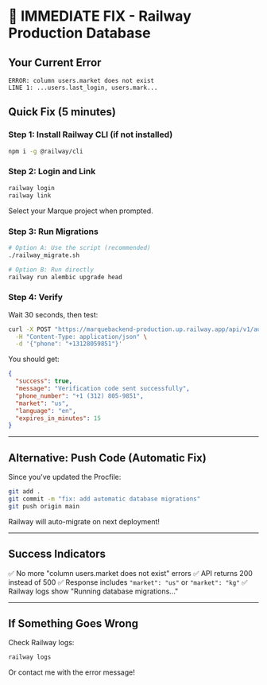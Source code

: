 # 🚨 IMMEDIATE FIX - Railway Production Database

## Your Current Error

```
ERROR: column users.market does not exist
LINE 1: ...users.last_login, users.mark...
```

## Quick Fix (5 minutes)

### Step 1: Install Railway CLI (if not installed)

```bash
npm i -g @railway/cli
```

### Step 2: Login and Link

```bash
railway login
railway link
```

Select your Marque project when prompted.

### Step 3: Run Migrations

```bash
# Option A: Use the script (recommended)
./railway_migrate.sh

# Option B: Run directly
railway run alembic upgrade head
```

### Step 4: Verify

Wait 30 seconds, then test:

```bash
curl -X POST "https://marquebackend-production.up.railway.app/api/v1/auth/send-verification" \
  -H "Content-Type: application/json" \
  -d '{"phone": "+13128059851"}'
```

You should get:

```json
{
  "success": true,
  "message": "Verification code sent successfully",
  "phone_number": "+1 (312) 805-9851",
  "market": "us",
  "language": "en",
  "expires_in_minutes": 15
}
```

---

## Alternative: Push Code (Automatic Fix)

Since you've updated the Procfile:

```bash
git add .
git commit -m "fix: add automatic database migrations"
git push origin main
```

Railway will auto-migrate on next deployment!

---

## Success Indicators

✅ No more "column users.market does not exist" errors
✅ API returns 200 instead of 500
✅ Response includes `"market": "us"` or `"market": "kg"`
✅ Railway logs show "Running database migrations..."

---

## If Something Goes Wrong

Check Railway logs:

```bash
railway logs
```

Or contact me with the error message!
